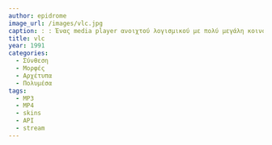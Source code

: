 ```yaml
---
author: epidrome
image_url: /images/vlc.jpg
caption: : : Ένας media player ανοιχτού λογισμικού με πολύ μεγάλη κοινότητα. Πρωτοεμφανίστηκε το 2001 και απο τότε τα μέλη τις κοινότητας βοήθουν στην παραμετροποίηση του. Λόγω του ανοιχτου λογισμικού κυκλοφορούν διάφορες βιβλιοθήκες για διάφορες υπηρεσίες . Η αλληλεπίδραση της κοινότητας είναι κάτι που το κρατάει ζωντανό και έχει δημιούργησει  παραλαγές απο τις επίσημες εκδόσεις του .
title: vlc
year: 1991
categories:
  - Σύνθεση
  - Μορφές
  - Αρχέτυπα
  - Πολυμέσα
tags:
  - MP3
  - MP4
  - skins
  - API
  - stream
---
```


